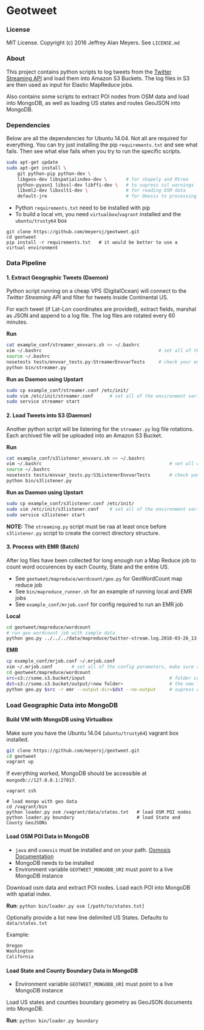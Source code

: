 Geotweet
========

### License

MIT License. Copyright (c) 2016 Jeffrey Alan Meyers. See `LICENSE.md`


### About

This project contains python scripts to log tweets from the
[Twitter Streaming API](https://dev.twitter.com/streaming/reference/post/statuses/filter)
and load them into Amazon S3 Buckets.
The log files in S3 are then used as input for Elastic MapReduce jobs.

Also contains some scripts to extract POI nodes from OSM data and
load into MongoDB, as well as loading US states and routes GeoJSON into MongoDB.

### Dependencies

Below are all the dependencies for Ubuntu 14.04.
Not all are required for everything.
You can try just installing the pip `requirements.txt` and see what fails.
Then see what else fails when you try to run the specific scripts.
```bash
sudo apt-get update
sudo apt-get install \
    git python-pip python-dev \
    libgeos-dev libspatialindex-dev \       # for shapely and Rtree
    python-pyasn1 libssl-dev libffi-dev \   # to supress ssl warnings 
    libxml2-dev libxslt1-dev \              # for reading OSM data
    default-jre                             # for Omosis to processing OSM
```

+ Python `requirements.txt` need to be installed with pip
+ To build a local vm, you need `virtualbox`/`vagrant` installed and the `ubuntu/trusty64` box

```
git clone https://github.com/meyersj/geotweet.git
cd geotweet
pip install -r requirements.txt   # it would be better to use a virtual environment
```


### Data Pipeline

#### 1. Extract Geographic Tweets **(Daemon)**

Python script running on a cheap VPS (DigitalOcean) will connect to the
*Twitter Streaming API* and filter for tweets inside Continental US.

For each tweet (if Lat-Lon coordinates are provided),
extract fields, marshal as JSON and append to a log file.
The log files are rotated every 60 minutes.

**Run**
```bash
cat example_conf/streamer_envvars.sh >> ~/.bashrc
vim ~/.bashrc                                           # set all of the environment variables
source ~/.bashrc
nosetests tests/envvar_tests.py:StreamerEnvvarTests     # check your environment variables
python bin/streamer.py
```

**Run as Daemon using Upstart**
```bash
sudo cp example_conf/streamer.conf /etc/init/
sudo vim /etc/init/streamer.conf      # set all of the environment variables
sudo service streamer start
```

#### 2. Load Tweets into S3 **(Daemon)**

Another python script will be listening for the `streamer.py` log file rotations.
Each archived file will be uploaded into an Amazon S3 Bucket.

**Run**
```bash
cat example_conf/s3listener_envvars.sh >> ~/.bashrc
vim ~/.bashrc                                               # set all of the environment variables
source ~/.bashrc
nosetests tests/envvar_tests.py:S3ListenerEnvvarTests       # check your environment variables
python bin/s3listener.py
```

**Run as Daemon using Upstart**
```bash
sudo cp example_conf/s3listener.conf /etc/init/
sudo vim /etc/init/s3listener.conf    # set all of the environment variables
sudo service s3listener start
```
**NOTE:** The `streaming.py` script must be raa at least once before `s3listener.py` script
to create the correct directory structure.

#### 3. Process with EMR **(Batch)**

After log files have been collected for long enough run a Map Reduce
job to count word occurences by each County, State and the entire US.

+ See `geotweet/mapreduce/wordcount/geo.py` for GeoWordCount map reduce job
+ See `bin/mapreduce_runner.sh` for an example of running local and EMR jobs
+ See `example_conf/mrjob.conf` for config required to run an EMR job

**Local**
```bash
cd geotweet/mapreduce/wordcount
# run geo wordcount job with sample data
python geo.py ../../../data/mapreduce/twitter-stream.log.2016-03-26_13-13
```

**EMR**
```bash
cp example_conf/mrjob.conf ~/.mrjob.conf
vim ~/.mrjob.conf       # set all of the config parameters, make sure all example paths are corrected
cd geotweet/mapreduce/wordcount
src=s3://some.s3.bucket/input                               # folder containing logs from `streamer.py`
dst=s3://some.s3.bucket/output/<new folder>                 # the new folder should not already exist
python geo.py $src -r emr --output-dir=$dst --no-output     # supress output to stdout (will go to s3)   
```

### Load Geographic Data into MongoDB

#### Build VM with MongoDB using Virtualbox

Make sure you have the Ubuntu 14.04 (`ubuntu/trusty64`) vagrant box installed.

```bash
git clone https://github.com/meyersj/geotweet.git
cd geotweet
vagrant up
```

If everything worked, MongoDB should be accessible at
`mongodb://127.0.0.1:27017`.

```
vagrant ssh

# load mongo with geo data
cd /vagrant/bin
python loader.py osm /vagrant/data/states.txt   # load OSM POI nodes
python loader.py boundary                       # load State and County GeoJSONs
```

#### Load OSM POI Data in MongoDB

+ `java` and `osmosis` must be installed and on your path. [Osmosis Documentation](http://wiki.openstreetmap.org/wiki/Osmosis)
+ MongoDB needs to be installed
+ Environment variable `GEOTWEET_MONGODB_URI` must point to a live MongoDB instance

Download osm data and extract POI nodes. Load each POI into MongoDB with
spatial index.

**Run**: `python bin/loader.py osm [/path/to/states.txt]`

Optionally provide a list new line delimited US States.
Defaults to `data/states.txt`

Example:
```txt
Oregon
Washington
California
```

#### Load State and County Boundary Data in MongoDB

+ Environment variable `GEOTWEET_MONGODB_URI` must point to a live MongoDB instance

Load US states and counties boundary geometry as GeoJSON documents
into MongoDB.

**Run**: `python bin/loader.py boundary`
